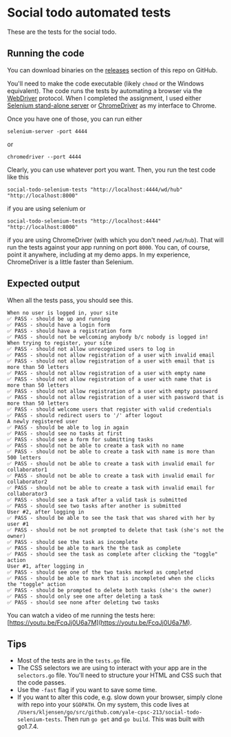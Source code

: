 # Social todo automated tests

These are the tests for the social todo.

## Running the code

You can download binaries on the [releases](https://github.com/yale-cpsc-213/social-todo-selenium-tests/releases) section of this repo on GitHub.

You'll need to make the code executable (likely `chmod` or the Windows equivalent). The code runs the tests by automating a browser via the [WebDriver](https://www.w3.org/TR/webdriver/) protocol. When I completed the assignment, I used either [Selenium stand-alone server](http://www.seleniumhq.org/download/) or
[ChromeDriver](https://sites.google.com/a/chromium.org/chromedriver/) as my interface to Chrome.

Once you have one of those, you can run either

```
selenium-server -port 4444
```

or

```
chromedriver --port 4444
```

Clearly, you can use whatever port you want. Then, you run the test code like this

```
social-todo-selenium-tests "http://localhost:4444/wd/hub" "http://localhost:8000"
```

if you are using selenium or

```
social-todo-selenium-tests "http://localhost:4444" "http://localhost:8000"
```

if you are using ChromeDriver (with which you don't need `/wd/hub`). That will run
the tests against your app running on port `8000`. You can, of course, point it anywhere,
including at my demo apps. In my experience, ChromeDriver is a little faster than Selenium.

## Expected output

When all the tests pass, you should see this.

```
When no user is logged in, your site
✅ PASS - should be up and running
✅ PASS - should have a login form
✅ PASS - should have a registration form
✅ PASS - should not be welcoming anybody b/c nobody is logged in!
When trying to register, your site
✅ PASS - should not allow unrecognized users to log in
✅ PASS - should not allow registration of a user with invalid email
✅ PASS - should not allow registration of a user with email that is more than 50 letters
✅ PASS - should not allow registration of a user with empty name
✅ PASS - should not allow registration of a user with name that is more than 50 letters
✅ PASS - should not allow registration of a user with empty password
✅ PASS - should not allow registration of a user with password that is more than 50 letters
✅ PASS - should welcome users that register with valid credentials
✅ PASS - should redirect users to '/' after logout
A newly registered user
✅ PASS - should be able to log in again
✅ PASS - should see no tasks at first
✅ PASS - should see a form for submitting tasks
✅ PASS - should not be able to create a task with no name
✅ PASS - should not be able to create a task with name is more than 500 letters
✅ PASS - should not be able to create a task with invalid email for collaborator1
✅ PASS - should not be able to create a task with invalid email for collaborator2
✅ PASS - should not be able to create a task with invalid email for collaborator3
✅ PASS - should see a task after a valid task is submitted
✅ PASS - should see two tasks after another is submitted
User #2, after logging in
✅ PASS - should be able to see the task that was shared with her by user #1
✅ PASS - should not be not prompted to delete that task (she's not the owner)
✅ PASS - should see the task as incomplete
✅ PASS - should be able to mark the the task as complete
✅ PASS - should see the task as complete after clicking the "toggle" action
User #1, after logging in
✅ PASS - should see one of the two tasks marked as completed
✅ PASS - should be able to mark that is incompleted when she clicks the "toggle" action
✅ PASS - should be prompted to delete both tasks (she's the owner)
✅ PASS - should only see one after deleting a task
✅ PASS - should see none after deleting two tasks
```

You can watch a video of me running the tests here: [https://youtu.be/FcqJj0U6a7M](https://youtu.be/FcqJj0U6a7M).

## Tips

* Most of the tests are in the `tests.go` file.
* The CSS selectors we are using to interact with your app are in the `selectors.go` file. You'll need to structure your HTML and CSS such that the code passes.
* Use the `-fast` flag if you want to save some time.
* If you want to alter this code, e.g. slow down your browser, simply clone with repo into your `$GOPATH`. On my system, this code lives at `/Users/kljensen/go/src/github.com/yale-cpsc-213/social-todo-selenium-tests`. Then run `go get` and `go build`. This was built with go1.7.4.

